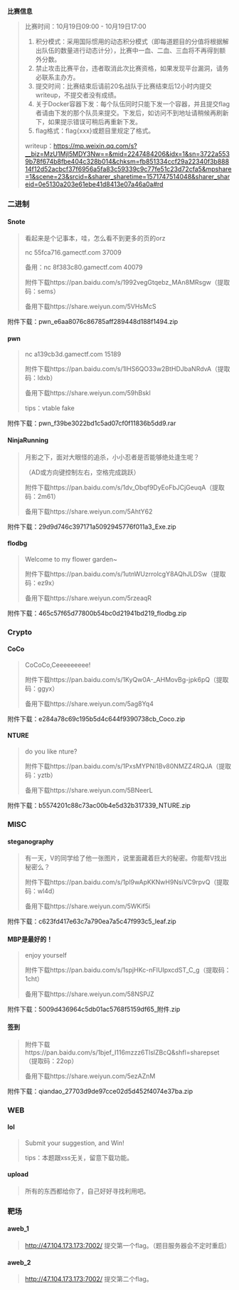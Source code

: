**比赛信息**

> 比赛时间：10月19日09:00 - 10月19日17:00
>
> 1. 积分模式：采用国际惯用的动态积分模式（即每道题目的分值将根据解出队伍的数量进行动态计分），比赛中一血、二血、三血将不再得到额外分数。
> 2. 禁止攻击比赛平台，违者取消此次比赛资格，如果发现平台漏洞，请务必联系主办方。
> 3. 提交时间：比赛结束后请前20名战队于比赛结束后12小时内提交writeup，不提交者没有成绩。
> 4. 关于Docker容器下发：每个队伍同时只能下发一个容器，并且提交flag者请由下发的那个队员来提交。下发后，如访问不到地址请稍候再刷新下，如果提示错误可稍后再重新下发。
> 5. flag格式：flag{xxx}或题目里规定了格式。
>
> writeup：https://mp.weixin.qq.com/s?__biz=MzU1MjI5MDY3Nw==&mid=2247484206&idx=1&sn=3722a5539b78f674b8fbe404c328b014&chksm=fb851334ccf29a22340f3b88814f12d52acbcf37f6956a5fa83c59339c9c77fe51c23d72cfa5&mpshare=1&scene=23&srcid=&sharer_sharetime=1571747514048&sharer_shareid=0e5130a203e61ebe41d8413e07a46a0a#rd

### **二进制**



#### **Snote**

> 看起来是个记事本，哇，怎么看不到更多的页的orz
>
> nc 55fca716.gamectf.com 37009
>
> 备用：nc 8f383c80.gamectf.com 40079
>
> 附件下载https://pan.baidu.com/s/1992vegGtqebz_MAn8MRsgw（提取码：sems）
>
> 备用下载https://share.weiyun.com/5VHsMcS



附件下载：pwn_e6aa8076c86785aff289448d188f1494.zip



#### **pwn**

> nc a139cb3d.gamectf.com 15189
>
> 附件下载https://pan.baidu.com/s/1lHS6QO33w2BtHDJbaNRdvA（提取码：ldxb）
>
> 备用下载https://share.weiyun.com/59hBskl
>
> tips：vtable fake



附件下载：pwn_f39be3022bd1c5ad07cf0f11836b5dd9.rar



#### **NinjaRunning**

> 月影之下，面对大眼怪的追杀，小小忍者是否能够绝处逢生呢？
>
> （AD或方向键控制左右，空格完成跳跃）
>
> 附件下载https://pan.baidu.com/s/1dv_Obqf9DyEoFbJCjGeuqA（提取码：2m61）
>
> 备用下载https://share.weiyun.com/5AhtY62



附件下载：29d9d746c397171a5092945776f011a3_Exe.zip



#### **flodbg**

> Welcome to my flower garden~
>
> 附件下载https://pan.baidu.com/s/1utnWUzrrolcgY8AQhJLDSw（提取码：ez9x）
>
> 备用下载https://share.weiyun.com/5rzeaqR



附件下载：465c57f65d77800b54bc0d21941bd219_flodbg.zip



### **Crypto**



#### **CoCo**

> CoCoCo,Ceeeeeeeee!
>
> 附件下载https://pan.baidu.com/s/1KyQw0A-_AHMovBg-jpk6pQ（提取码：ggyx）
>
> 备用下载https://share.weiyun.com/5ag8Yq4



附件下载：e284a78c69c195b5d4c644f9390738cb_Coco.zip



#### **NTURE**

> do you like nture?
>
> 附件下载https://pan.baidu.com/s/1PxsMYPNi1Bv80NMZZ4RQJA（提取码：yztb）
>
> 备用下载https://share.weiyun.com/5BNeerL



附件下载：b5574201c88c73ac00b4e5d32b317339_NTURE.zip



### **MISC**



#### **steganography**

> 有一天，V的同学给了他一张图片，说里面藏着巨大的秘密。你能帮V找出秘密么？
>
> 附件下载https://pan.baidu.com/s/1pl9wApKKNwH9NsiVC9rpvQ（提取码：wl4d）
>
> 备用下载https://share.weiyun.com/5WKif5i



附件下载：c623fd417e63c7a790ea7a5c47f993c5_leaf.zip



#### **MBP是最好的！**

> enjoy yourself
>
> 附件下载https://pan.baidu.com/s/1spjHKc-nFIUIpxcdST_C_g（提取码：1cht）
>
> 备用下载https://share.weiyun.com/58NSPJZ



附件下载：5009d436964c5db01ac5768f5159df65_附件.zip



#### **签到**

> 附件下载https://pan.baidu.com/s/1bjef_I116mzzz6TlslZBcQ&shfl=sharepset（提取码：22op）
>
> 备用下载https://share.weiyun.com/5ezAZnM



附件下载：qiandao_27703d9de97cce02d5d452f4074e37ba.zip



### **WEB**



#### **lol**

> Submit your suggestion, and Win!
>
> tips：本题跟xss无关，留意下载功能。



#### **upload**

> 所有的东西都给你了，自己好好寻找利用吧。



### **靶场**



#### **aweb_1**

> http://47.104.173.173:7002/ 提交第一个flag。（题目服务器会不定时重启）



#### **aweb_2**

> http://47.104.173.173:7002/ 提交第二个flag。